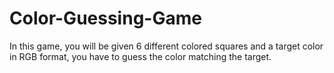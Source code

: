 # Color-Guessing-Game
In this game, you will be given 6 different colored squares and a target color in RGB format, you have to guess the color matching the target.
